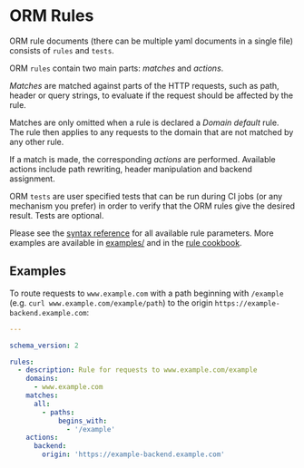 # ORM Rules

ORM rule documents (there can be multiple yaml documents in a single file) consists of `rules` and `tests`.

ORM `rules` contain two main parts: _matches_ and _actions_.

_Matches_ are matched against parts of the HTTP requests, such as path, header or query strings, to evaluate if the request should be affected by the rule.

Matches are only omitted when a rule is declared a _Domain default_ rule. The rule then applies to any requests to the domain that are not matched by any other rule.

If a match is made, the corresponding _actions_ are performed. Available actions include path rewriting, header manipulation and backend assignment.

ORM `tests` are user specified tests that can be run during CI jobs (or any mechanism you prefer) in order to verify that the ORM rules give the desired result. Tests are optional.

Please see the [syntax reference](syntax_reference.md) for all available rule parameters. More examples are available in [examples/](../example/README.md) and in the [rule cookbook](rules-cookbook.md).

## Examples

To route requests to `www.example.com` with a path beginning with `/example` (e.g. `curl www.example.com/example/path`) to the origin `https://example-backend.example.com`:

```yaml
---

schema_version: 2

rules:
  - description: Rule for requests to www.example.com/example
    domains:
      - www.example.com
    matches:
      all:
        - paths:
            begins_with:
              - '/example'
    actions:
      backend:
        origin: 'https://example-backend.example.com'
```
